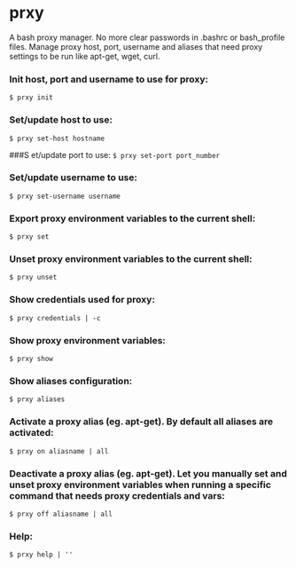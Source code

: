 # prxy

A bash proxy manager. No more clear passwords in .bashrc or bash_profile files. Manage proxy host, port, username and aliases that need proxy settings to be run like apt-get, wget, curl.

### Init host, port and username to use for proxy:
`$ prxy init`

### Set/update host to use:
`$ prxy set-host hostname`

###S et/update port to use:
`$ prxy set-port port_number`

### Set/update username to use:
`$ prxy set-username username`

### Export proxy environment variables to the current shell:
`$ prxy set`

### Unset proxy environment variables to the current shell:
`$ prxy unset`

### Show credentials used for proxy:
`$ prxy credentials | -c`

### Show proxy environment variables:
`$ prxy show`

### Show aliases configuration:
`$ prxy aliases`

### Activate a proxy alias (eg. apt-get). By default all aliases are activated:
`$ prxy on aliasname | all`

### Deactivate a proxy alias (eg. apt-get). Let you manually set and unset proxy environment variables when running a specific command that needs proxy credentials and vars:
`$ prxy off aliasname | all`

### Help:
`$ prxy help | ''`
